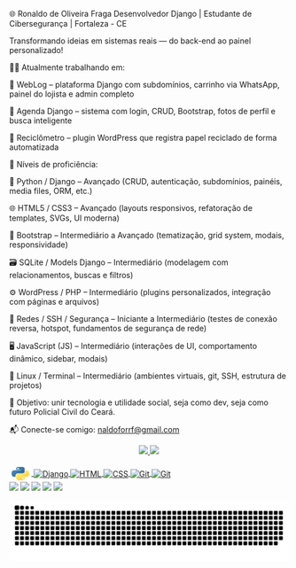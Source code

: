 🌐 Ronaldo de Oliveira Fraga
Desenvolvedor Django | Estudante de Cibersegurança | Fortaleza - CE

Transformando ideias em sistemas reais — do back-end ao painel personalizado!

👨‍💻 Atualmente trabalhando em:

🔹 WebLog – plataforma Django com subdomínios, carrinho via WhatsApp, painel do lojista e admin completo

🔹 Agenda Django – sistema com login, CRUD, Bootstrap, fotos de perfil e busca inteligente

🔹 Reciclômetro – plugin WordPress que registra papel reciclado de forma automatizada

🧠 Níveis de proficiência:

🐍 Python / Django – Avançado (CRUD, autenticação, subdomínios, painéis, media files, ORM, etc.)

🌐 HTML5 / CSS3 – Avançado (layouts responsivos, refatoração de templates, SVGs, UI moderna)

🎨 Bootstrap – Intermediário a Avançado (tematização, grid system, modais, responsividade)

🗃️ SQLite / Models Django – Intermediário (modelagem com relacionamentos, buscas e filtros)

⚙️ WordPress / PHP – Intermediário (plugins personalizados, integração com páginas e arquivos)

📡 Redes / SSH / Segurança – Iniciante a Intermediário (testes de conexão reversa, hotspot, fundamentos de segurança de rede)

🖥️ JavaScript (JS) – Intermediário (interações de UI, comportamento dinâmico, sidebar, modais)

🐧 Linux / Terminal – Intermediário (ambientes virtuais, git, SSH, estrutura de projetos)

🎯 Objetivo: unir tecnologia e utilidade social, seja como dev, seja como futuro Policial Civil do Ceará.

📬 Conecte-se comigo: naldoforrf@gmail.com





<div align="center">
  <a href="https://github.com/ronaldo251">
  <img height="180em" src="https://github-readme-stats.vercel.app/api?username=ronaldo251&show_icons=true&theme=dark&include_all_commits=true&count_private=true"/>
  <img height="180em" src="https://github-readme-stats.vercel.app/api/top-langs/?username=ronaldo251&layout=compact&langs_count=7&theme=dark"/>
</div>
  </div>
<div style="display: inline_block"><br>
  <img align="center" alt="Python" height="30" width="40" src="https://raw.githubusercontent.com/devicons/devicon/master/icons/python/python-original.svg">
  <img align="center" alt="Django" height="30" width="40" src="https://cdn.jsdelivr.net/gh/devicons/devicon/icons/django/django-plain.svg" />
  <img align="center" alt="HTML" height="30" width="40" src="https://cdn.jsdelivr.net/gh/devicons/devicon/icons/html5/html5-original.svg" />
  <img align="center" alt="CSS" height="30" width="40" src="https://cdn.jsdelivr.net/gh/devicons/devicon/icons/css3/css3-original.svg" />
  <img align="center" alt="Git" height="30" width="40" src="https://cdn.jsdelivr.net/gh/devicons/devicon/icons/linux/linux-original.svg" />
  <img align="center" alt="Git" height="30" width="40" src="https://cdn.jsdelivr.net/gh/devicons/devicon/icons/git/git-original.svg" />
</div>

<div> 
  <a href="https://instagram.com/_sr.coronel" target="_blank"><img src="https://img.shields.io/badge/-Instagram-%23E4405F?style=for-the-badge&logo=instagram&logoColor=white" target="_blank"></a>
 	<a href="https://www.twitch.tv/belarus251" target="_blank"><img src="https://img.shields.io/badge/Twitch-9146FF?style=for-the-badge&logo=twitch&logoColor=white" target="_blank"></a>
 <a href="https://discord.com/pimenta616" target="_blank"><img src="https://img.shields.io/badge/Discord-7289DA?style=for-the-badge&logo=discord&logoColor=white" target="_blank"></a> 
  <a href = "mailto:naldoforrf@gmail.com"><img src="https://img.shields.io/badge/-Gmail-%23333?style=for-the-badge&logo=gmail&logoColor=white" target="_blank"></a>
  <a href="https://www.linkedin.com/in/ronaldo-fraga-49a11114a/" target="_blank"><img src="https://img.shields.io/badge/-LinkedIn-%230077B5?style=for-the-badge&logo=linkedin&logoColor=white" target="_blank"></a> 

![snake dark gif](https://github.com/Ronaldo251/Ronaldo251/blob/main/dist/github-contribution-grid-snake-dark.svg?palette=github-dark)






 
</div>
